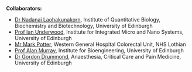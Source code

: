 **Collaborators:**

- [Dr Nadanai Laohakunakorn](https://nadanai263.github.io), Institute of Quantitative Biology, Biochemistry and Biotechnology, University of Edinburgh
- [Prof Ian Underwood](https://www.eng.ed.ac.uk/about/people/prof-ian-underwood), Institute for Integrated Micro and Nano Systems, University of Edinburgh
- [Mr Mark Potter](https://surgery.ed.ac.uk/staff/profiles/mark-potter), Western General Hospital Colorectal Unit, NHS Lothian
- [Prof Alan Murray](https://www.eng.ed.ac.uk/about/people/prof-alan-murray), Institute for Bioengineering, University of Edinburgh
- [Dr Gordon Drummond](https://www.ed.ac.uk/usher/anaesthesia/team-members/honorary-clinical-senior-lecturers/dr-gorndon-drummond), Anaesthesia, Critical Care and Pain Medicine, University of Edinburgh
